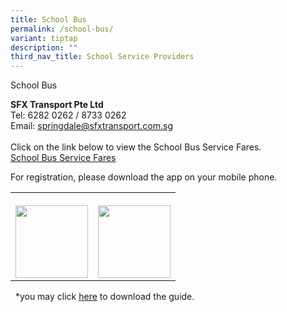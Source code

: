 ```yaml
---
title: School Bus
permalink: /school-bus/
variant: tiptap
description: ""
third_nav_title: School Service Providers
---
```

<p>School Bus</p>
<p></p>
<p><strong>SFX Transport Pte Ltd</strong>
<br>Tel: 6282 0262 / 8733 0262
<br>Email: <a href="mailto:school@sfxtransport.com.sg" rel="noopener noreferrer nofollow" target="_blank"><u>springdale@sfxtransport.com.sg</u></a>
<br>
<br>Click on the link below to view the School Bus Service Fares.
<br><a href="https://staging-lite.d365svvrzby52b.amplifyapp.com/files/school%20bus%20service%20fares.pdf" rel="noopener noreferrer nofollow" target="_blank"><u>School Bus Service Fares</u></a>
</p>
<p></p>
<p>For registration, please download the app on your mobile phone.</p>
<p></p>
<table style="minWidth: 50px">
<colgroup>
<col>
<col>
</colgroup>
<tbody>
<tr>
<th rowspan="1" colspan="1">
<p></p>
<div class="isomer-image-wrapper">
<img style="box-sizing: inherit; font-family: Lato, sans-serif; max-width: 100%; height: auto; display: block; margin: auto; width: 116.081px;" height="auto" width="100%" alt="" src="https://staging-lite.d365svvrzby52b.amplifyapp.com/images/App_store_school_bus.png">
</div>
</th>
<th rowspan="1" colspan="1">
<p></p>
<div class="isomer-image-wrapper">
<img style="box-sizing: inherit; font-family: Lato, sans-serif; max-width: 100%; height: auto; display: block; margin: auto; width: 116.081px;" height="auto" width="100%" alt="" src="https://staging-lite.d365svvrzby52b.amplifyapp.com/images/google_pay_school_bus.png">
</div>
</th>
</tr>
</tbody>
</table>
<p>&nbsp; *you may click <a href="https://go.gov.sg/sfx-parent-app-user-guide" rel="noopener noreferrer nofollow" target="_blank"><u>here</u></a> to download
the guide.</p>